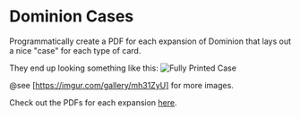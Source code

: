 # Dominion Cases
Programmatically create a PDF for each expansion of Dominion that lays out a nice "case" for each type of card.

They end up looking something like this:
![Fully Printed Case](https://i.imgur.com/eflOVrS.jpg)

@see [https://imgur.com/gallery/mh31ZyU] for more images.

Check out the PDFs for each expansion [here](https://drive.google.com/drive/folders/1eTTAveEkYSEdwyRX0C164OpVuN_40Ntf?usp=sharing).
